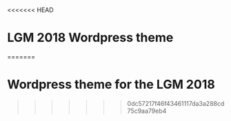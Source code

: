 <<<<<<< HEAD
# LGM 2018 Wordpress theme


=======
# Wordpress theme for the LGM 2018
>>>>>>> 0dc57217f46f43461117da3a288cd75c9aa79eb4

